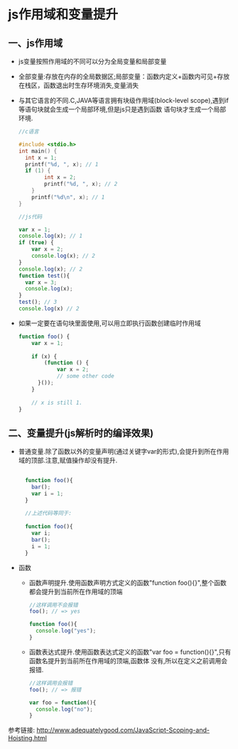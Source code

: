 js作用域和变量提升
=====================

一、js作用域
-------------
  
  - js变量按照作用域的不同可以分为全局变量和局部变量
  - 全部变量:存放在内存的全局数据区;局部变量：函数内定义+函数内可见+存放在栈区，函数退出时生存环境消失,变量消失
  
  - 与其它语言的不同.C,JAVA等语言拥有块级作用域(block-level scope),遇到if等语句块就会生成一个局部环境,但是js只是遇到函数
    语句块才生成一个局部环境.
  
    ```c
    //c语言
    
    #include <stdio.h>
    int main() {
   	  int x = 1;
  	  printf("%d, ", x); // 1
  	  if (1) {
	    	int x = 2;
	    	printf("%d, ", x); // 2
	    }
    	printf("%d\n", x); // 1
    }
    ```
   
    
    ```javascript
    //js代码
    
    var x = 1;
    console.log(x); // 1
    if (true) {
	    var x = 2;
    	console.log(x); // 2
    }
    console.log(x); // 2
    function test(){
      var x = 3;
      console.log(x);
    }
    test(); // 3
    console.log(x) // 2
    
    ```
    
  - 如果一定要在语句块里面使用,可以用立即执行函数创建临时作用域
    
    ```javascript
    function foo() {
	    var x = 1;
	    
	    if (x) {
		    (function () {
			    var x = 2;
			    // some other code
	   	  }());
	    }
	    
	    // x is still 1.
    }
    ```
     
  
    


二、变量提升(js解析时的编译效果)
--------------

  - 普通变量.除了函数以外的变量声明(通过关键字var的形式),会提升到所在作用域的顶部.注意,赋值操作却没有提升.
  
    ```javascript
      
      function foo(){
        bar();
        var i = 1;
      }  
      
      //上述代码等同于:
      
      function foo(){
        var i;
        bar();
        i = 1;
      }
    ``` 
  
  
  
  
  - 函数
  
    + 函数声明提升.使用函数声明方式定义的函数"function foo(){}",整个函数都会提升到当前所在作用域的顶端
    
      ```javascript
      //这样调用不会报错
      foo(); // => yes
      
      function foo(){
        console.log("yes");
      }
      
      ```
      
    + 函数表达式提升.使用函数表达式定义的函数"var foo = function(){}",只有函数名提升到当前所在作用域的顶端,函数体           没有,所以在定义之前调用会报错.

      ```javascript
      //这样调用会报错
      foo(); // => 报错
      
      var foo = function(){
        console.log("no");
      }
      
      ```
 

参考链接: http://www.adequatelygood.com/JavaScript-Scoping-and-Hoisting.html 

